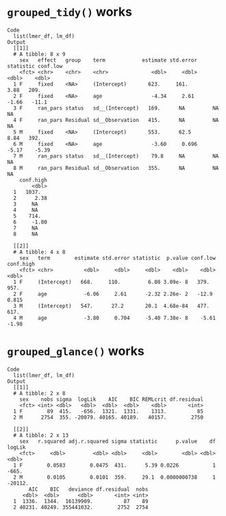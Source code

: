 # `grouped_tidy()` works

    Code
      list(lmer_df, lm_df)
    Output
      [[1]]
      # A tibble: 8 x 9
        sex   effect   group    term            estimate std.error statistic conf.low
        <fct> <chr>    <chr>    <chr>              <dbl>     <dbl>     <dbl>    <dbl>
      1 F     fixed    <NA>     (Intercept)       623.     161.         3.88   209.  
      2 F     fixed    <NA>     age                -4.34     2.61      -1.66   -11.1 
      3 F     ran_pars status   sd__(Intercept)   169.      NA         NA       NA   
      4 F     ran_pars Residual sd__Observation   415.      NA         NA       NA   
      5 M     fixed    <NA>     (Intercept)       553.      62.5        8.84   392.  
      6 M     fixed    <NA>     age                -3.60     0.696     -5.17    -5.39
      7 M     ran_pars status   sd__(Intercept)    79.8     NA         NA       NA   
      8 M     ran_pars Residual sd__Observation   355.      NA         NA       NA   
        conf.high
            <dbl>
      1   1037.  
      2      2.38
      3     NA   
      4     NA   
      5    714.  
      6     -1.80
      7     NA   
      8     NA   
      
      [[2]]
      # A tibble: 4 x 8
        sex   term        estimate std.error statistic  p.value conf.low conf.high
        <fct> <chr>          <dbl>     <dbl>     <dbl>    <dbl>    <dbl>     <dbl>
      1 F     (Intercept)   668.     110.         6.08 3.09e- 8   379.     957.   
      2 F     age            -6.06     2.61      -2.32 2.26e- 2   -12.9      0.815
      3 M     (Intercept)   547.      27.2       20.1  4.68e-84   477.     617.   
      4 M     age            -3.80     0.704     -5.40 7.38e- 8    -5.61    -1.98 
      

# `grouped_glance()` works

    Code
      list(lmer_df, lm_df)
    Output
      [[1]]
      # A tibble: 2 x 8
        sex    nobs sigma  logLik    AIC    BIC REMLcrit df.residual
        <fct> <int> <dbl>   <dbl>  <dbl>  <dbl>    <dbl>       <int>
      1 F        89  415.   -656.  1321.  1331.    1313.          85
      2 M      2754  355. -20079. 40165. 40189.   40157.        2750
      
      [[2]]
      # A tibble: 2 x 13
        sex   r.squared adj.r.squared sigma statistic      p.value    df  logLik
        <fct>     <dbl>         <dbl> <dbl>     <dbl>        <dbl> <dbl>   <dbl>
      1 F        0.0583        0.0475  431.      5.39 0.0226           1   -665.
      2 M        0.0105        0.0101  359.     29.1  0.0000000738     1 -20112.
           AIC    BIC   deviance df.residual  nobs
         <dbl>  <dbl>      <dbl>       <int> <int>
      1  1336.  1344.  16139909.          87    89
      2 40231. 40249. 355441032.        2752  2754
      


